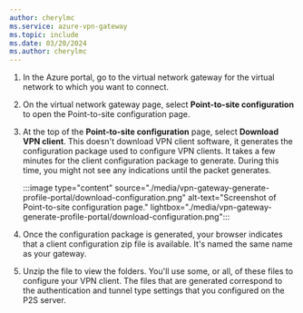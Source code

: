 ```yaml
---
author: cherylmc
ms.service: azure-vpn-gateway
ms.topic: include
ms.date: 03/20/2024
ms.author: cherylmc
---
```


1. In the Azure portal, go to the virtual network gateway for the virtual network to which you want to connect.
1. On the virtual network gateway page, select **Point-to-site configuration** to open the Point-to-site configuration page.
1. At the top of the **Point-to-site configuration** page, select **Download VPN client**. This doesn't download VPN client software, it generates the configuration package used to configure VPN clients. It takes a few minutes for the client configuration package to generate. During this time, you might not see any indications until the packet generates.

   :::image type="content" source="./media/vpn-gateway-generate-profile-portal/download-configuration.png" alt-text="Screenshot of Point-to-site configuration page." lightbox="./media/vpn-gateway-generate-profile-portal/download-configuration.png":::

1. Once the configuration package is generated, your browser indicates that a client configuration zip file is available. It's named the same name as your gateway.
1. Unzip the file to view the folders. You'll use some, or all, of these files to configure your VPN client. The files that are generated correspond to the authentication and tunnel type settings that you configured on the P2S server.
